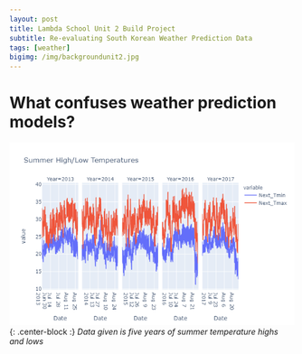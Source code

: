 ```yaml
---
layout: post
title: Lambda School Unit 2 Build Project
subtitle: Re-evaluating South Korean Weather Prediction Data
tags: [weather]
bigimg: /img/backgroundunit2.jpg
---
```


# What confuses weather prediction models?

![](img/sum_temps.png){: .center-block :}
*Data given is five years of summer temperature highs and lows*
